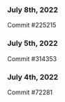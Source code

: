 ### July 8th, 2022

Commit #225215

### July 5th, 2022

Commit #314353


### July 4th, 2022

Commit #72281
